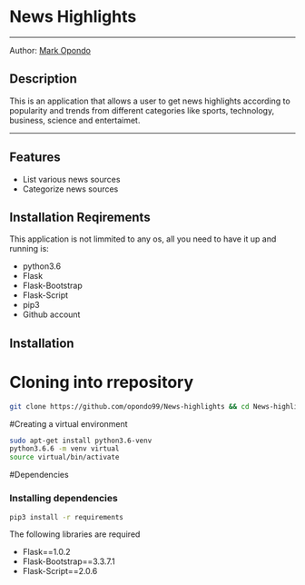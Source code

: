 News Highlights
====================

- - - -
Author: [Mark Opondo](https://github.com/opond99)

## Description
This is an application that allows a user to get news highlights according to popularity and trends from different categories like sports, technology, business, science and entertaimet.

---------------------------------------------------------------------

## Features

 + List various news sources
 + Categorize news sources

## Installation Reqirements
 This application is not limmited to any os, all you need to have it up and running is:
* python3.6
* Flask
* Flask-Bootstrap
* Flask-Script
* pip3
* Github account

## Installation 
# Cloning into rrepository
```bash
git clone https://github.com/opondo99/News-highlights && cd News-highlights
```

#Creating a virtual environment
```bash
sudo apt-get install python3.6-venv
python3.6.6 -m venv virtual
source virtual/bin/activate
```
#Dependencies
### Installing dependencies
```bash
pip3 install -r requirements
```
The following libraries are required
* Flask==1.0.2
* Flask-Bootstrap==3.3.7.1
* Flask-Script==2.0.6


